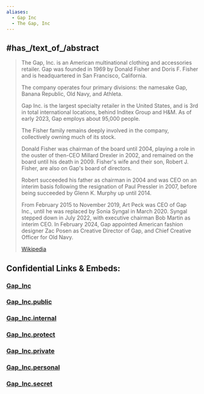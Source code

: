 ```yaml
---
aliases:
  - Gap Inc
  - The Gap, Inc 
---
```


## #has_/text_of_/abstract 

> The Gap, Inc. is an American multinational clothing and accessories retailer. 
> Gap was founded in 1969 by Donald Fisher and Doris F. Fisher 
> and is headquartered in San Francisco, California. 
> 
> The company operates four primary divisions: 
> the namesake Gap, Banana Republic, Old Navy, and Athleta. 
> 
> Gap Inc. is the largest specialty retailer in the United States, and is 3rd in total international locations, 
> behind Inditex Group and H&M. As of early 2023, Gap employs about 95,000 people.
>
> The Fisher family remains deeply involved in the company, collectively owning much of its stock. 
> 
> Donald Fisher was chairman of the board until 2004, 
> playing a role in the ouster of then-CEO Millard Drexler in 2002, 
> and remained on the board until his death in 2009. 
> Fisher's wife and their son, Robert J. Fisher, are also on Gap's board of directors. 
> 
> Robert succeeded his father as chairman in 2004 
> and was CEO on an interim basis following the resignation of Paul Pressler in 2007, 
> before being succeeded by Glenn K. Murphy up until 2014. 
> 
> From February  2015 to November 2019, Art Peck was CEO of Gap Inc., 
> until he was replaced by Sonia Syngal in March 2020. 
> Syngal stepped down in July 2022, with executive chairman Bob Martin as interim CEO. 
> In February 2024, Gap appointed American fashion designer Zac Posen as Creative Director of Gap, 
> and Chief Creative Officer for Old Navy.
>
> [Wikipedia](https://en.wikipedia.org/wiki/Gap%20Inc.) 





## Confidential Links & Embeds: 

### [Gap_Inc](/_Standards/Technology/IT/Computer_Hardware/Computer/Gap_Inc.md) 

### [Gap_Inc.public](/_public/Technology/IT/Computer_Hardware/Computer/Gap_Inc.public.md) 

### [Gap_Inc.internal](/_internal/Technology/IT/Computer_Hardware/Computer/Gap_Inc.internal.md) 

### [Gap_Inc.protect](/_protect/Technology/IT/Computer_Hardware/Computer/Gap_Inc.protect.md) 

### [Gap_Inc.private](/_private/Technology/IT/Computer_Hardware/Computer/Gap_Inc.private.md) 

### [Gap_Inc.personal](/_personal/Technology/IT/Computer_Hardware/Computer/Gap_Inc.personal.md) 

### [Gap_Inc.secret](/_secret/Technology/IT/Computer_Hardware/Computer/Gap_Inc.secret.md)

